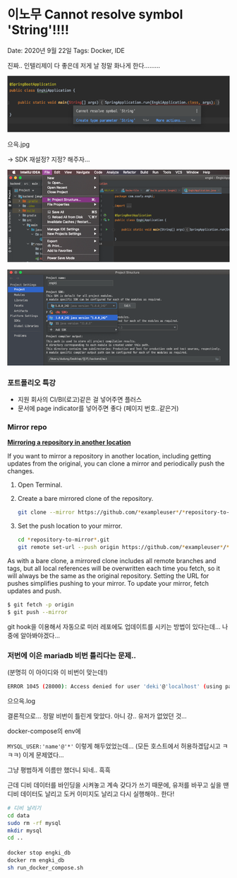 # 이노무 Cannot resolve symbol 'String'!!!!

Date: 2020년 9월 22일
Tags: Docker, IDE

진짜.. 인텔리제이 다 좋은데 저게 날 정말 화나게 한다.........

![Cannot resolve symbol ’String’](images/200922-1.png)

으윽.jpg

→ SDK 재설정? 지정? 해주자...

![File - Project Structure 선택](images/200922-2.png)

![SDK 지정하기](images/200922-3.png)

### 포트폴리오 특강

- 지원 회사의 CI/BI(로고)같은 걸 넣어주면 플러스
- 문서에 page indicator를 넣어주면 좋다 (페이지 번호..같은거)

### Mirror repo

**[Mirroring a repository in another location](https://docs.github.com/en/github/creating-cloning-and-archiving-repositories/duplicating-a-repository#mirroring-a-repository-in-another-location)**

If you want to mirror a repository in another location, including getting updates from the original, you can clone a mirror and periodically push the changes.

1. Open Terminal.
2. Create a bare mirrored clone of the repository.

    ```bash
    git clone --mirror https://github.com/*exampleuser*/*repository-to-mirror*.git
    ```

3. Set the push location to your mirror.

    ```bash
    cd *repository-to-mirror*.git
    git remote set-url --push origin https://github.com/*exampleuser*/*mirrored*
    ```

As with a bare clone, a mirrored clone includes all remote branches and tags, but all local references will be overwritten each time you fetch, so it will always be the same as the original repository. Setting the URL for pushes simplifies pushing to your mirror. To update your mirror, fetch updates and push.

```bash
$ git fetch -p origin
$ git push --mirror
```

git hook을 이용해서 자동으로 미러 레포에도 업데이트를 시키는 방법이 있다는데... 나중에 알아봐야겠다...

### 저번에 이은 mariadb 비번 틀리다는 문제..

(분명히 이 아이디와 이 비번이 맞는데!)

```bash
ERROR 1045 (28000): Access denied for user 'deki'@'localhost' (using password: YES)
```

으으윽.log

결론적으로... 정말 비번이 틀린게 맞았다. 아니 걍.. 유저가 없었던 것...

docker-compose의 env에

`MYSQL_USER:'name'@'*'` 이렇게 해두었었는데... (모든 호스트에서 허용하겠답시고 ㅋㅋㅋ) 이게 문제였다...

그냥 평범하게 이름만 했더니 되네.. 흑흑

근데 디비 데이터를 바인딩을 시켜놓고 계속 갖다가 쓰기 때문에,
유저를 바꾸고 싶을 땐 디비 데이터도 날리고 도커 이미지도 날리고 다시 실행해야.. 한다!

```bash
# 디비 날리기
cd data
sudo rm -rf mysql
mkdir mysql
cd ..

docker stop engki_db
docker rm engki_db
sh run_docker_compose.sh
```